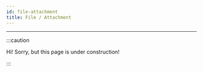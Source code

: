 ```yaml
---
id: file-attachment
title: File / Attachment
---
```


---------------

:::caution

Hi! Sorry, but this page is under construction!

:::